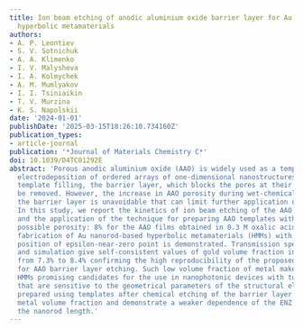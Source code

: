 ```yaml
---
title: Ion beam etching of anodic aluminium oxide barrier layer for Au nanorod-based
  hyperbolic metamaterials
authors:
- A. P. Leontiev
- S. V. Sotnichuk
- A. A. Klimenko
- I. V. Malysheva
- I. A. Kolmychek
- A. M. Mumlyakov
- I. I. Tsiniaikin
- T. V. Murzina
- K. S. Napolskii
date: '2024-01-01'
publishDate: '2025-03-15T18:26:10.734160Z'
publication_types:
- article-journal
publication: '*Journal of Materials Chemistry С*'
doi: 10.1039/D4TC01292E
abstract: 'Porous anodic aluminium oxide (AAO) is widely used as a template for the
  electrodeposition of ordered arrays of one-dimensional nanostructures. Prior to
  template filling, the barrier layer, which blocks the pores at their bases, should
  be removed. However, the increase in AAO porosity during wet-chemical etching of
  the barrier layer is unavoidable that can limit further application of the templates.
  In this study, we report the kinetics of ion beam etching of the AAO barrier layer
  and the application of the technique for preparing AAO templates with the lowest
  possible porosity: 8% for the AAO films obtained in 0.3 M oxalic acid at 40 V. The
  fabrication of Au nanorod-based hyperbolic metamaterials (HMMs) with a certain spectral
  position of epsilon-near-zero point is demonstrated. Transmission spectra measurement
  and simulation give self-consistent values of gold volume fraction in the range
  from 7.3% to 8.4% confirming the high reproducibility of the proposed technique
  for AAO barrier layer etching. Such low volume fraction of metal makes Au nanorod-based
  HMMs promising candidates for the use in nanophotonic devices with tunable properties
  that are sensitive to the geometrical parameters of the structural elements. HMMs
  prepared using templates after chemical etching of the barrier layer possess a higher
  metal volume fraction and demonstrate a weaker dependence of the ENZ position on
  the nanorod length.'
---
```

